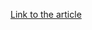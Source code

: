 [Link to the article](https://www.bitdefender.com/en-us/blog/labs/60-hurts-per-second-how-we-got-access-to-enough-solar-power-to-run-the-united-states)
